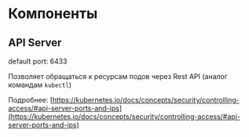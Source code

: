 # Компоненты

## API Server

default port: 6433

Позволяет обращаться к ресурсам подов через Rest API (аналог командам `kubectl`)

Подробнее: [https://kubernetes.io/docs/concepts/security/controlling-access/#api-server-ports-and-ips](https://kubernetes.io/docs/concepts/security/controlling-access/#api-server-ports-and-ips)
